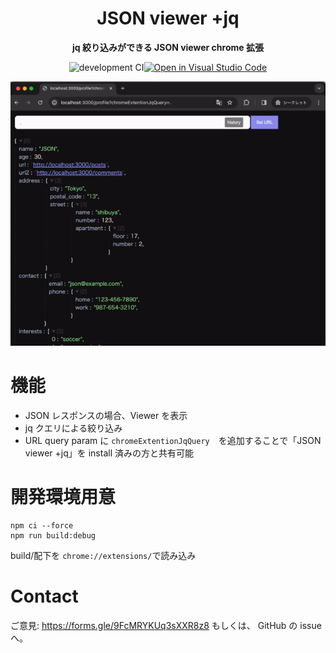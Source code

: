 <div align="center">
  
# JSON viewer +jq

**jq 絞り込みができる JSON viewer chrome 拡張**

![development CI](https://github.com/nusuke/chrome-extention-json-viewer-jq/actions/workflows/development.yml/badge.svg)[![Open in Visual Studio Code](https://img.shields.io/static/v1?logo=visualstudiocode&label=&message=Open%20in%20Visual%20Studio%20Code&labelColor=2c2c32&color=007acc&logoColor=007acc)](https://open.vscode.dev/nusuke/chrome-extention-json-viewer-jq)

![introduction](document/introduction.gif)

</div>

# 機能

- JSON レスポンスの場合、Viewer を表示
- jq クエリによる絞り込み
- URL query param に `chromeExtentionJqQuery`　を追加することで「JSON viewer +jq」を install 済みの方と共有可能

# 開発環境用意

```
npm ci --force
npm run build:debug
```

build/配下を `chrome://extensions/`で読み込み

# Contact

ご意見: https://forms.gle/9FcMRYKUq3sXXR8z8
もしくは、 GitHub の issue へ。
